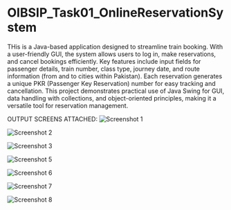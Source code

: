 # OIBSIP_Task01_OnlineReservationSystem

THis is a Java-based application designed to streamline train booking. With a user-friendly GUI, the system allows users to log in, make reservations, and cancel bookings efficiently. Key features include input fields for passenger details, train number, class type, journey date, and route information (from and to cities within Pakistan). Each reservation generates a unique PKR (Passenger Key Reservation) number for easy tracking and cancellation. This project demonstrates practical use of Java Swing for GUI, data handling with collections, and object-oriented principles, making it a versatile tool for reservation management.

OUTPUT SCREENS ATTACHED:
![Screenshot 1](https://github.com/user-attachments/assets/0fb50f7b-c1e1-4f6c-8f1b-a987c19ab1fb)

![Screenshot 2](https://github.com/user-attachments/assets/c5f50525-1b5e-4b31-add1-fa65c3fd8e92)

![Screenshot 3](https://github.com/user-attachments/assets/1958d84a-5cec-4d14-8d63-3bad684afa05)

![Screenshot 5](https://github.com/user-attachments/assets/5e947d47-9f6c-482d-8f78-23ba61901ea8)

![Screenshot 6](https://github.com/user-attachments/assets/c0911fbc-6853-4e63-afda-7e33c9e661ce)

![Screenshot 7](https://github.com/user-attachments/assets/c9b7af21-99b7-4f32-a8f8-b177c6854ba8)

![Screenshot 8](https://github.com/user-attachments/assets/9f2a7c7e-4ef1-4a21-b093-1cdfd0a9e7f4)
